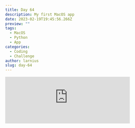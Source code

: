 ```yaml
---
title: Day 64
description: My first MacOS app
date: 2023-02-19T19:45:56.266Z
preview: ""
tags:
  - MacOS
  - Python
  - App
categories:
  - Coding
  - Challenge
author: larnius
slug: day-64
---
```

<iframe src="https://mastodontech.de/@larnius/109893438088902940/embed" class="mastodon-embed" style="max-width: 100%; border: 0" width="400" allowfullscreen="allowfullscreen"></iframe><script src="https://mastodontech.de/embed.js" async="async"></script>